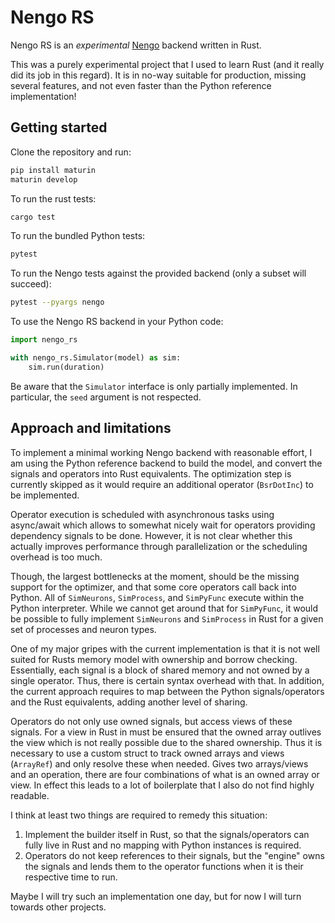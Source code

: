 # Nengo RS

Nengo RS is an _experimental_ [Nengo](https://www.nengo.ai/) backend
written in Rust.

This was a purely experimental project that I used to learn Rust
(and it really did its job in this regard).
It is
in no-way suitable for production,
missing several features,
and not even faster than the Python reference implementation!

## Getting started

Clone the repository and run:

```bash
pip install maturin
maturin develop
```

To run the rust tests:

```bash
cargo test
```

To run the bundled Python tests:

```bash
pytest
```

To run the Nengo tests against the provided backend
(only a subset will succeed):

```bash
pytest --pyargs nengo
```

To use the Nengo RS backend in your Python code:

```python
import nengo_rs

with nengo_rs.Simulator(model) as sim:
    sim.run(duration)
```

Be aware that the `Simulator` interface is only partially implemented.
In particular, the `seed` argument is not respected.

## Approach and limitations

To implement a minimal working Nengo backend with reasonable effort,
I am using the Python reference backend to build the model,
and convert the signals and operators into Rust equivalents.
The optimization step is currently skipped
as it would require an additional operator (`BsrDotInc`)
to be implemented.

Operator execution is scheduled with asynchronous tasks
using async/await
which allows to somewhat nicely wait for operators
providing dependency signals
to be done.
However,
it is not clear whether this actually improves performance
through parallelization
or the scheduling overhead is too much.

Though,
the largest bottlenecks
at the moment,
should be
the missing support for the optimizer,
and that some core operators call back into Python.
All of `SimNeurons`, `SimProcess`, and `SimPyFunc`
execute within the Python interpreter.
While we cannot get around that for `SimPyFunc`,
it would be possible to fully implement `SimNeurons` and `SimProcess`
in Rust for a given set of processes and neuron types.

One of my major gripes with the current implementation is
that it is not well suited for Rusts memory model
with ownership and borrow checking.
Essentially,
each signal is a block of shared memory
and not owned by a single operator.
Thus, there is certain syntax overhead with that.
In addition,
the current approach requires to map
between the Python signals/operators
and the Rust equivalents,
adding another level of sharing.

Operators do not only use owned signals,
but access views of these signals.
For a view in Rust in must be ensured
that the owned array outlives the view
which is not really possible
due to the shared ownership.
Thus it is necessary to use a custom struct
to track owned arrays and views (`ArrayRef`)
and only resolve these when needed.
Gives two arrays/views and an operation,
there are four combinations
of what is an owned array or view.
In effect this leads to a lot of boilerplate
that I also do not find highly readable.

I think at least two things are required
to remedy this situation:

1. Implement the builder itself in Rust,
   so that the signals/operators can fully live in Rust
   and no mapping with Python instances is required.
2. Operators do not keep references to their signals,
   but the "engine" owns the signals
   and lends them to the operator functions
   when it is their respective time to run.

Maybe I will try such an implementation one day,
but for now I will turn towards other projects.
